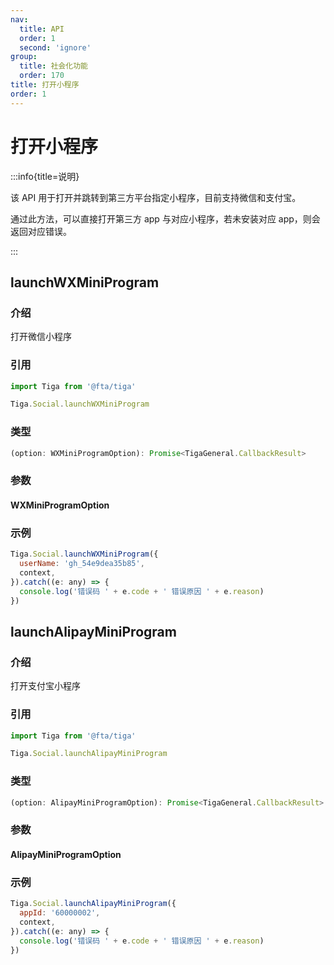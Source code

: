 ```yaml
---
nav:
  title: API
  order: 1
  second: 'ignore'
group:
  title: 社会化功能
  order: 170
title: 打开小程序
order: 1
---
```


# 打开小程序

:::info{title=说明}

该 API 用于打开并跳转到第三方平台指定小程序，目前支持微信和支付宝。

通过此方法，可以直接打开第三方 app 与对应小程序，若未安装对应 app，则会返回对应错误。

:::

## launchWXMiniProgram

<Platform name="social" version="1.1.0"></Platform>

### 介绍

打开微信小程序

### 引用

```jsx | pure
import Tiga from '@fta/tiga'

Tiga.Social.launchWXMiniProgram
```

### 类型

```jsx | pure
(option: WXMiniProgramOption): Promise<TigaGeneral.CallbackResult>
```

### 参数

#### WXMiniProgramOption

<API id='Social_LaunchWXMiniProgramOption'></API>

### 示例

```jsx | pure
Tiga.Social.launchWXMiniProgram({
  userName: 'gh_54e9dea35b85',
  context,
}).catch((e: any) => {
  console.log('错误码 ' + e.code + ' 错误原因 ' + e.reason)
})
```

## launchAlipayMiniProgram

<Platform name="social" version="1.1.0"></Platform>

### 介绍

打开支付宝小程序

### 引用

```jsx | pure
import Tiga from '@fta/tiga'

Tiga.Social.launchAlipayMiniProgram
```

### 类型

```jsx | pure
(option: AlipayMiniProgramOption): Promise<TigaGeneral.CallbackResult>
```

### 参数

#### AlipayMiniProgramOption

<API id='Social_LaunchAlipayMiniProgramOption'></API>

### 示例

```jsx | pure
Tiga.Social.launchAlipayMiniProgram({
  appId: '60000002',
  context,
}).catch((e: any) => {
  console.log('错误码 ' + e.code + ' 错误原因 ' + e.reason)
})
```
